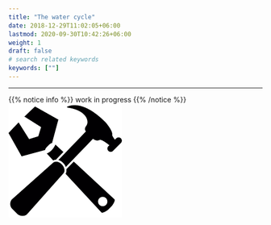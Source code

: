 ```yaml
---
title: "The water cycle"
date: 2018-12-29T11:02:05+06:00
lastmod: 2020-09-30T10:42:26+06:00
weight: 1
draft: false
# search related keywords
keywords: [""]
---
```


---
{{% notice info %}}
work in progress
{{% /notice %}}
![work in progress](hammer.png "work")


